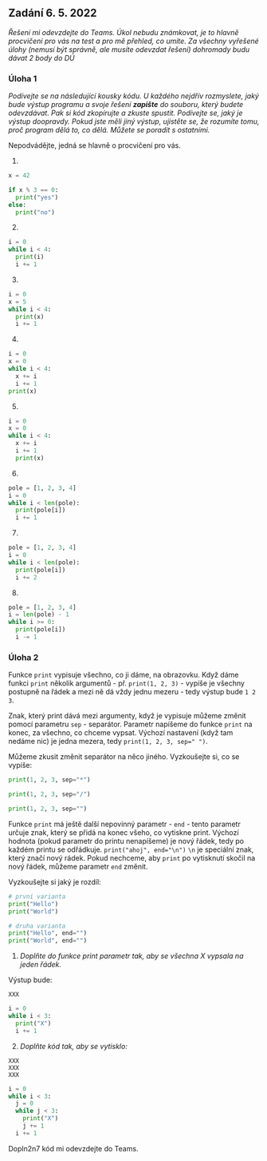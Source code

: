 ## Zadání 6. 5. 2022

*Řešení mi odevzdejte do Teams. Úkol nebudu známkovat, je to hlavně procvičení pro vás na test a pro mě přehled, co umíte. Za všechny vyřešené úlohy (nemusí být správně, ale musíte odevzdat řešení) dohromady budu dávat 2 body do DÚ*

### Úloha 1

*Podívejte se na následující kousky kódu. U každého nejdřív rozmyslete, jaký bude výstup programu a svoje řešení **zapište** do souboru, který budete odevzdávat. 
Pak si kód zkopírujte a zkuste spustit. 
Podívejte se, jaký je výstup doopravdy. Pokud jste měli jiný výstup, ujistěte se, že rozumíte tomu, proč program dělá to, co dělá. Můžete se poradit s ostatními.*

Nepodvádějte, jedná se hlavně o procvičení pro vás.

1)
```python
x = 42

if x % 3 == 0:
  print("yes")
else:
  print("no")
```

2)
```python
i = 0
while i < 4:
  print(i)
  i += 1
```

3)
```python
i = 0
x = 5
while i < 4:
  print(x)
  i += 1
```

4)
```python
i = 0
x = 0
while i < 4:
  x += i
  i += 1
print(x)
```

5)
```python
i = 0
x = 0
while i < 4:
  x += i
  i += 1
  print(x)
```

6)
```python
pole = [1, 2, 3, 4]
i = 0
while i < len(pole):
  print(pole[i])
  i += 1
```

7)
```python
pole = [1, 2, 3, 4]
i = 0
while i < len(pole):
  print(pole[i])
  i += 2
```

8)
```python
pole = [1, 2, 3, 4]
i = len(pole) - 1
while i >= 0:
  print(pole[i])
  i -= 1
```
### Úloha 2

Funkce `print` vypisuje všechno, co ji dáme, na obrazovku. Když dáme funkci `print` několik argumentů - př. `print(1, 2, 3)` - vypíše je všechny postupně na řádek a mezi ně dá vždy jednu mezeru - tedy výstup bude `1 2 3`.

Znak, který print dává mezi argumenty, když je vypisuje můžeme změnit pomocí parametru `sep` - separátor. Parametr napíšeme do funkce `print` na konec, za všechno, co chceme vypsat. Výchozí nastavení (když tam nedáme nic) je jedna mezera, tedy `print(1, 2, 3, sep=" ")`.

Můžeme zkusit změnit separátor na něco jiného. Vyzkoušejte si, co se vypíše:

```python
print(1, 2, 3, sep="*")

print(1, 2, 3, sep="/")

print(1, 2, 3, sep="")
```

Funkce `print` má ještě další nepovinný parametr - `end` - tento parametr určuje znak, který se přidá na konec všeho, co vytiskne print. 
Výchozí hodnota (pokud parametr do printu nenapíšeme) je nový řádek, tedy po každém printu se odřádkuje. `print("ahoj", end="\n")`
`\n` je speciální znak, který značí nový rádek. 
Pokud nechceme, aby `print` po vytisknutí skočil na nový řádek, můžeme parametr `end` změnit.

Vyzkoušejte si jaký je rozdíl:

```python
# prvni varianta
print("Hello")
print("World")

# druha varianta
print("Hello", end="")
print("World", end="")
```

1) _Doplňte do funkce print parametr tak, aby se všechna X vypsala na jeden řádek._

Výstup bude:
```
XXX
```
```python
i = 0
while i < 3:
  print("X")
  i += 1
```

2) _Doplňte kód tak, aby se vytisklo:_
```
XXX
XXX
XXX
```
```python
i = 0
while i < 3:
  j = 0
  while j < 3:
    print("X")
    j += 1
  i += 1
```

Dopln2n7 kód mi odevzdejte do Teams.
